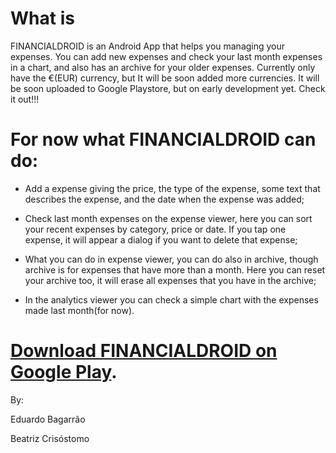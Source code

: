 # What is

FINANCIALDROID is an Android App that helps you managing your expenses. You can add new expenses and check your last month expenses in a chart, and also has an archive for your older expenses. Currently only have the €(EUR) currency, but It will be soon added more currencies. It will be soon uploaded to Google Playstore, but on early development yet. Check it out!!!

# For now what FINANCIALDROID can do:

- Add a expense giving the price, the type of the expense, some text that describes the expense, and the date when the expense was added;

- Check last month expenses on the expense viewer, here you can sort your recent expenses by category, price or date. If you tap one expense, it will appear a dialog if you want to delete that expense;

- What you can do in expense viewer, you can do also in archive, though archive is for expenses that have more than a month. Here you can reset your archive too, it will erase all expenses that you have in the archive;

- In the analytics viewer you can check a simple chart with the expenses made last month(for now).


# [Download FINANCIALDROID on Google Play](https://play.google.com/store/apps/details?id=bagarrao.financialdroid&hl=pt-PT#details-reviews).


By:

Eduardo Bagarrão

Beatriz Crisóstomo
